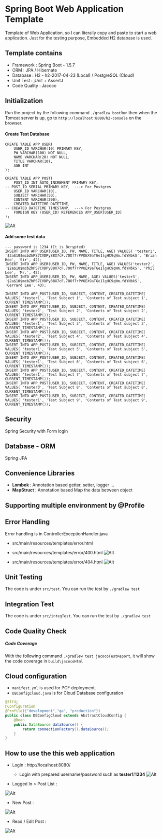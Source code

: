 # Spring Boot Web Application Template
Template of Web Application, so I can literally copy and paste to start a web application.
Just for the testing purpose, Embedded H2 database is used.

## Template contains
* Framework : Spring Boot - 1.5.7
* ORM : JPA / Hibernate
* Database : H2 - h2-2017-04-23 (Local)	/ PostgreSQL (Cloud)
* Unit Test : jUnit + AssertJ
* Code Quality : Jacoco

## Initialization
Run the project by the following command `./gradlew bootRun` then when the Tomcat server is up, 
go to `http://localhost:8080/h2-console` on the browser.

#### Create Test Database
```
CREATE TABLE APP_USER(
    USER_ID VARCHAR(10) PRIMARY KEY,
    PW VARCHAR(100) NOT NULL,
    NAME VARCHAR(20) NOT NULL,
    TITLE VARCHAR(10),
    AGE INT
);

CREATE TABLE APP_POST(
    POST_ID INT AUTO_INCREMENT PRIMARY KEY,
-- POST_ID SERIAL PRIMARY KEY,  ---> For Postgres
    USER_ID VARCHAR(10),
    SUBJECT VARCHAR(50),
    CONTENT VARCHAR(200),
    CREATED_DATETIME DATETIME,
-- CREATED_DATETIME TIMESTAMP,  ---> For Postgres
    FOREIGN KEY (USER_ID) REFERENCES APP_USER(USER_ID)
);

```
![Alt](docs/screenshot-01.png)

#### Add some test data
```
--- password is 1234 (It is Bcrypted)
INSERT INTO APP_USER(USER_ID, PW, NAME, TITLE, AGE) VALUES( 'tester1', '$2a$10$mcbZhPS7CVDPy88X7cF.7OOf7rPVOEX9aTGe1lgHC9qNm.fdYNbkS', 'Brian Heo', 'Sir', 42);
INSERT INTO APP_USER(USER_ID, PW, NAME, TITLE, AGE) VALUES('tester2', '$2a$10$mcbZhPS7CVDPy88X7cF.7OOf7rPVOEX9aTGe1lgHC9qNm.fdYNbkS', 'Phil Lee', 'Mr.', 42);
INSERT INTO APP_USER(USER_ID, PW, NAME, AGE) VALUES('tester3', '$2a$10$mcbZhPS7CVDPy88X7cF.7OOf7rPVOEX9aTGe1lgHC9qNm.fdYNbkS', 'Gerrard Lee', 43);

INSERT INTO APP_POST(USER_ID, SUBJECT, CONTENT, CREATED_DATETIME) VALUES( 'tester1', 'Test Subject 1', 'Contents of Test subject 1', CURRENT_TIMESTAMP());
INSERT INTO APP_POST(USER_ID, SUBJECT, CONTENT, CREATED_DATETIME) VALUES( 'tester2', 'Test Subject 2', 'Contents of Test subject 2', CURRENT_TIMESTAMP());
INSERT INTO APP_POST(USER_ID, SUBJECT, CONTENT, CREATED_DATETIME) VALUES( 'tester1', 'Test Subject 3', 'Contents of Test subject 3', CURRENT_TIMESTAMP());
INSERT INTO APP_POST(USER_ID, SUBJECT, CONTENT, CREATED_DATETIME) VALUES( 'tester2', 'Test Subject 4', 'Contents of Test subject 4', CURRENT_TIMESTAMP());
INSERT INTO APP_POST(USER_ID, SUBJECT, CONTENT, CREATED_DATETIME) VALUES( 'tester1', 'Test Subject 5', 'Contents of Test subject 5', CURRENT_TIMESTAMP());
INSERT INTO APP_POST(USER_ID, SUBJECT, CONTENT, CREATED_DATETIME) VALUES( 'tester1', 'Test Subject 6', 'Contents of Test subject 6', CURRENT_TIMESTAMP());
INSERT INTO APP_POST(USER_ID, SUBJECT, CONTENT, CREATED_DATETIME) VALUES( 'tester1', 'Test Subject 7', 'Contents of Test subject 7', CURRENT_TIMESTAMP());
INSERT INTO APP_POST(USER_ID, SUBJECT, CONTENT, CREATED_DATETIME) VALUES( 'tester3', 'Test Subject 8', 'Contents of Test subject 8', CURRENT_TIMESTAMP());
INSERT INTO APP_POST(USER_ID, SUBJECT, CONTENT, CREATED_DATETIME) VALUES( 'tester1', 'Test Subject 9', 'Contents of Test subject 9', CURRENT_TIMESTAMP());
```

## Security
Spring Security with Form login 


## Database - ORM
Spring JPA

## Convenience Libraries
* __Lombok__ : Annotation based getter, setter, logger ... 
* __MapStruct__ : Annotation based Map the data between object

## Supporting multiple environment by @Profile

## Error Handling
Error handling is in ControllerExceptionHandler.java
* src/main/resources/templates/error.html

* src/main/resources/templates/error/400.html
![Alt](docs/ui-screen-error-01.png)

* src/main/resources/templates/error/404.html
![Alt](docs/ui-screen-error-02.png)

## Unit Testing
The code is under `src/test`. You can run the test by `./gradlew test`

## Integration Test
The code is under `src/integTest`. You can run the test by `./gradlew test `

## Code Quality Check
##### Code Coverage
With the following command `./gradlew test jacocoTestReport`, it will show the code coverage in `build\jacocoHtml`


## Cloud configuration
* `manifest.yml` is used for PCF deployment.
* `DBConfigCloud.java` is for Cloud Database configuration
```java
@Slf4j
@Configuration
@Profile({"development","qa", "production"})
public class DBConfigCloud extends AbstractCloudConfig {
    @Bean
    public DataSource dataSource() {
        return connectionFactory().dataSource();
    }
}
``` 


## How to use the this web application
* Login : http://localhost:8080/
    * Login with prepared username/password such as __tester1__/__1234__
    ![Alt](docs/ui-screen-01.png)

* Logged In > Post List : 

![Alt](docs/ui-screen-02.png)

* New Post :

![Alt](docs/ui-screen-03.png)

* Read / Edit Post :

![Alt](docs/ui-screen-04.png)
